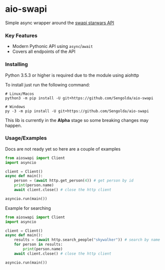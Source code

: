 # aio-swapi

Simple async wrapper around the [swapi starwars API](https://swapi.dev/)

### Key Features
- Modern Pythonic API using `async`/`await`
- Covers all endpoints of the API

### Installing
Python 3.5.3 or higher is required due to the module using aiohttp

To install just run the following command:
```
# Linux/Macos
python3 -m pip install -U git+https://github.com/Sengolda/aio-swapi

# Windows
py -3 -m pip install -U git+https://github.com/Sengolda/aio-swapi
```

This lib is currently in the **Alpha** stage so some breaking changes may happen.

### Usage/Examples
Docs are not ready yet so here are a couple of examples

```python
from aioswapi import Client
import asyncio

client = Client()
async def main():
    person = (await http.get_person(4)) # get person by id
    print(person.name)
    await client.close() # close the http client

asyncio.run(main())
```
Example for searching
```python
from aioswapi import Client
import asyncio

client = Client()
async def main():
    results = (await http.search_people("skywalker")) # search by name
    for person in results:
        print(person.name)
    await client.close() # close the http client

asyncio.run(main())
```
